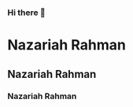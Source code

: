 ### Hi there 👋

<!--
**nazariah88/nazariah88** is a ✨ _special_ ✨ repository because its `README.md` (this file) appears on your GitHub profile.

### Belajar Github
# TP3

Here are some ideas to get you started:

- 🔭 I’m currently working on ...
- 🌱 I’m currently learning ...
- 👯 I’m looking to collaborate on ...
- 🤔 I’m looking for help with ...
- 💬 Ask me about ...
- 📫 How to reach me: ...
- 😄 Pronouns: ...
- ⚡ Fun fact: ...
-->

# Nazariah Rahman

## Nazariah Rahman

### Nazariah Rahman
